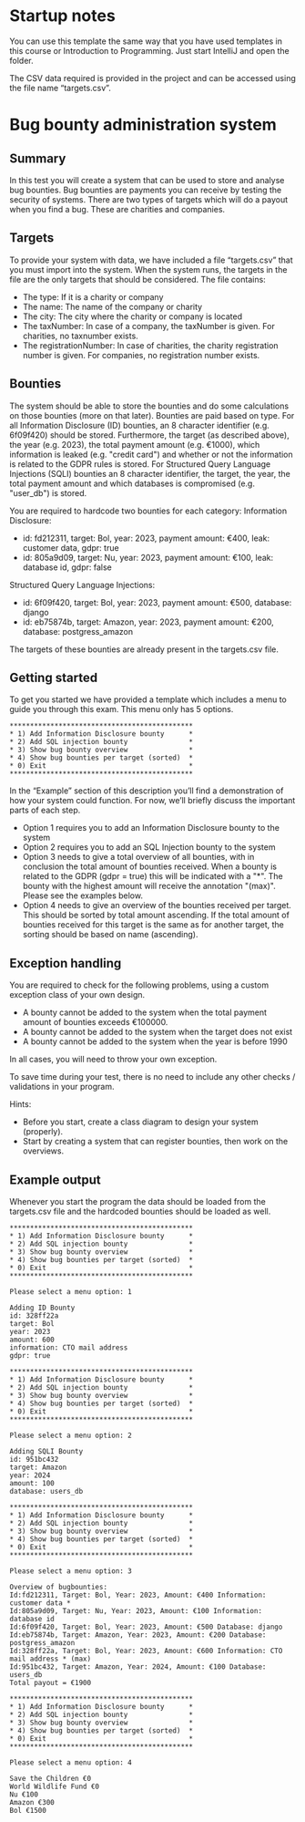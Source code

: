 # Startup notes
You can use this template the same way that you have used templates in this course or Introduction to Programming. Just start IntelliJ and open the folder.

The CSV data required is provided in the project and can be accessed using the file name “targets.csv”.

# Bug bounty administration system

## Summary
In this test you will create a system that can be used to store and analyse bug bounties. Bug bounties are payments you can receive by testing the security of systems.
There are two types of targets which will do a payout when you find a bug. These are charities and companies.

## Targets
To provide your system with data, we have included a file “targets.csv” that you must import into the system.
When the system runs, the targets in the file are the only targets that should be considered.
The file contains:
- The type: If it is a charity or company
- The name: The name of the company or charity
- The city: The city where the charity or company is located
- The taxNumber: In case of a company, the taxNumber is given. For charities, no taxnumber exists.
- The registrationNumber: In case of charities, the charity registration number is given. For companies, no registration number exists.

## Bounties
The system should be able to store the bounties and do some calculations on those bounties (more on that later).
Bounties are paid based on type. For all Information Disclosure (ID) bounties, an 8 character identifier (e.g. 6f09f420) should be stored. Furthermore, the target (as described above), the year (e.g. 2023), the total payment amount (e.g. €1000), which information is leaked (e.g. "credit card") and whether or not the information is related to the GDPR rules is stored.
For Structured Query Language Injections (SQLI) bounties an 8 character identifier, the target, the year, the total payment amount and which databases is compromised (e.g. "user_db") is stored.

You are required to hardcode two bounties for each category:
Information Disclosure:
- id: fd212311, target: Bol, year: 2023, payment amount: €400, leak: customer data, gdpr: true
- id: 805a9d09, target: Nu, year: 2023, payment amount: €100, leak: database id, gdpr: false

Structured Query Language Injections:
- id: 6f09f420, target: Bol, year: 2023, payment amount: €500, database: django
- id: eb75874b, target: Amazon, year: 2023, payment amount: €200, database: postgress_amazon

The targets of these bounties are already present in the targets.csv file.

## Getting started
To get you started we have provided a template which includes a menu to guide you through this exam. This menu only has 5 options.
```
*********************************************
* 1) Add Information Disclosure bounty      *
* 2) Add SQL injection bounty               *
* 3) Show bug bounty overview               *
* 4) Show bug bounties per target (sorted)  *
* 0) Exit                                   *
*********************************************
```
In the “Example” section of this description you’ll find a demonstration of how your system could function. For now, we’ll briefly discuss the important parts of each step.

- Option 1 requires you to add an Information Disclosure bounty to the system
- Option 2 requires you to add an SQL Injection bounty to the system
- Option 3 needs to give a total overview of all bounties, with in conclusion the total amount of bounties received. When a bounty is related to the GDPR (gdpr = true) this will be indicated with a "*". The bounty with the highest amount will receive the annotation "(max)". Please see the examples below.
- Option 4 needs to give an overview of the bounties received per target. This should be sorted by total amount ascending. If the total amount of bounties received for this target is the same as for another target, the sorting should be based on name (ascending).

## Exception handling
You are required to check for the following problems, using a custom exception class of your own design.
- A bounty cannot be added to the system when the total payment amount of bounties exceeds €100000.
- A bounty cannot be added to the system when the target does not exist
- A bounty cannot be added to the system when the year is before 1990

In all cases, you will need to throw your own exception.

To save time during your test, there is no need to include any other checks / validations in your program.

Hints:
- Before you start, create a class diagram to design your system (properly).
- Start by creating a system that can register bounties, then work on the overviews.

## Example output
Whenever you start the program the data should be loaded from the targets.csv file and the hardcoded bounties should be loaded as well.

```
*********************************************
* 1) Add Information Disclosure bounty      *
* 2) Add SQL injection bounty               *
* 3) Show bug bounty overview               *
* 4) Show bug bounties per target (sorted)  *
* 0) Exit                                   *
*********************************************

Please select a menu option: 1

Adding ID Bounty
id: 328ff22a
target: Bol
year: 2023
amount: 600
information: CTO mail address
gdpr: true

*********************************************
* 1) Add Information Disclosure bounty      *
* 2) Add SQL injection bounty               *
* 3) Show bug bounty overview               *
* 4) Show bug bounties per target (sorted)  *
* 0) Exit                                   *
*********************************************

Please select a menu option: 2

Adding SQLI Bounty
id: 951bc432
target: Amazon
year: 2024
amount: 100
database: users_db

*********************************************
* 1) Add Information Disclosure bounty      *
* 2) Add SQL injection bounty               *
* 3) Show bug bounty overview               *
* 4) Show bug bounties per target (sorted)  *
* 0) Exit                                   *
*********************************************

Please select a menu option: 3

Overview of bugbounties: 
Id:fd212311, Target: Bol, Year: 2023, Amount: €400 Information: customer data * 
Id:805a9d09, Target: Nu, Year: 2023, Amount: €100 Information: database id 
Id:6f09f420, Target: Bol, Year: 2023, Amount: €500 Database: django 
Id:eb75874b, Target: Amazon, Year: 2023, Amount: €200 Database: postgress_amazon 
Id:328ff22a, Target: Bol, Year: 2023, Amount: €600 Information: CTO mail address * (max)
Id:951bc432, Target: Amazon, Year: 2024, Amount: €100 Database: users_db 
Total payout = €1900

*********************************************
* 1) Add Information Disclosure bounty      *
* 2) Add SQL injection bounty               *
* 3) Show bug bounty overview               *
* 4) Show bug bounties per target (sorted)  *
* 0) Exit                                   *
*********************************************

Please select a menu option: 4

Save the Children €0
World Wildlife Fund €0
Nu €100
Amazon €300
Bol €1500
```
